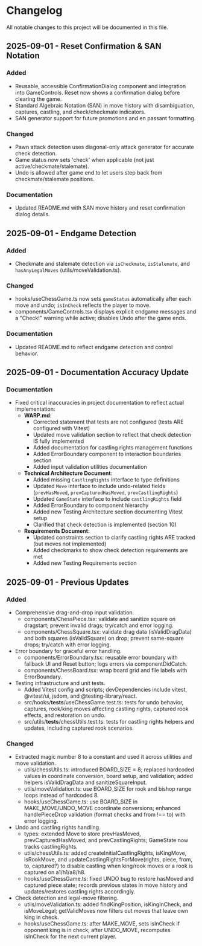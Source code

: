 # Changelog

All notable changes to this project will be documented in this file.

## 2025-09-01 - Reset Confirmation & SAN Notation

### Added
- Reusable, accessible ConfirmationDialog component and integration into GameControls. Reset now shows a confirmation dialog before clearing the game.
- Standard Algebraic Notation (SAN) in move history with disambiguation, captures, castling, and check/checkmate indicators.
- SAN generator support for future promotions and en passant formatting.

### Changed
- Pawn attack detection uses diagonal-only attack generator for accurate check detection.
- Game status now sets 'check' when applicable (not just active/checkmate/stalemate).
- Undo is allowed after game end to let users step back from checkmate/stalemate positions.

### Documentation
- Updated README.md with SAN move history and reset confirmation dialog details.

## 2025-09-01 - Endgame Detection

### Added
- Checkmate and stalemate detection via `isCheckmate`, `isStalemate`, and `hasAnyLegalMoves` (utils/moveValidation.ts).

### Changed
- hooks/useChessGame.ts now sets `gameStatus` automatically after each move and undo; `isInCheck` reflects the player to move.
- components/GameControls.tsx displays explicit endgame messages and a "Check!" warning while active; disables Undo after the game ends.

### Documentation
- Updated README.md to reflect endgame detection and control behavior.

## 2025-09-01 - Documentation Accuracy Update

### Documentation
- Fixed critical inaccuracies in project documentation to reflect actual implementation:
  - **WARP.md**: 
    - Corrected statement that tests are not configured (tests ARE configured with Vitest)
    - Updated move validation section to reflect that check detection IS fully implemented
    - Added documentation for castling rights management functions
    - Added ErrorBoundary component to interaction boundaries section
    - Added input validation utilities documentation
  - **Technical Architecture Document**:
    - Added missing `CastlingRights` interface to type definitions
    - Updated `Move` interface to include undo-related fields (`prevHasMoved`, `prevCapturedHasMoved`, `prevCastlingRights`)
    - Updated `GameState` interface to include `castlingRights` field
    - Added ErrorBoundary to component hierarchy
    - Added new Testing Architecture section documenting Vitest setup
    - Clarified that check detection is implemented (section 10)
  - **Requirements Document**:
    - Updated constraints section to clarify castling rights ARE tracked (but moves not implemented)
    - Added checkmarks to show check detection requirements are met
    - Added new Testing Requirements section

## 2025-09-01 - Previous Updates

### Added
- Comprehensive drag-and-drop input validation.
  - components/ChessPiece.tsx: validate and sanitize square on dragstart; prevent invalid drags; try/catch and error logging.
  - components/ChessSquare.tsx: validate drag data (isValidDragData) and both squares (isValidSquare) on drop; prevent same-square drops; try/catch with error logging.
- Error boundary for graceful error handling.
  - components/ErrorBoundary.tsx: reusable error boundary with fallback UI and Reset button; logs errors via componentDidCatch.
  - components/ChessBoard.tsx: wrap board grid and file labels with ErrorBoundary.
- Testing infrastructure and unit tests.
  - Added Vitest config and scripts; devDependencies include vitest, @vitest/ui, jsdom, and @testing-library/react.
  - src/hooks/__tests__/useChessGame.test.ts: tests for undo behavior, captures, rook/king moves affecting castling rights, captured rook effects, and restoration on undo.
  - src/utils/__tests__/chessUtils.test.ts: tests for castling rights helpers and updates, including captured rook scenarios.

### Changed
- Extracted magic number 8 to a constant and used it across utilities and move validation.
  - utils/chessUtils.ts: introduced BOARD_SIZE = 8; replaced hardcoded values in coordinate conversion, board setup, and validation; added helpers isValidDragData and sanitizeSquareInput.
  - utils/moveValidation.ts: use BOARD_SIZE for rook and bishop range loops instead of hardcoded 8.
  - hooks/useChessGame.ts: use BOARD_SIZE in MAKE_MOVE/UNDO_MOVE coordinate conversions; enhanced handlePieceDrop validation (format checks and from !== to) with error logging.
- Undo and castling rights handling.
  - types: extended Move to store prevHasMoved, prevCapturedHasMoved, and prevCastlingRights; GameState now tracks castlingRights.
  - utils/chessUtils.ts: added createInitialCastlingRights, isKingMove, isRookMove, and updateCastlingRightsForMove(rights, piece, from, to, captured?) to disable castling when king/rook moves or a rook is captured on a1/h1/a8/h8.
  - hooks/useChessGame.ts: fixed UNDO bug to restore hasMoved and captured piece state; records previous states in move history and updates/restores castling rights accordingly.
- Check detection and legal-move filtering.
  - utils/moveValidation.ts: added findKingPosition, isKingInCheck, and isMoveLegal; getValidMoves now filters out moves that leave own king in check.
  - hooks/useChessGame.ts: after MAKE_MOVE, sets isInCheck if opponent king is in check; after UNDO_MOVE, recomputes isInCheck for the next current player.


